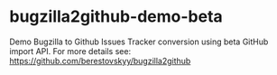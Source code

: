 # bugzilla2github-demo-beta
Demo Bugzilla to Github Issues Tracker conversion using beta GitHub import API. For more details see: https://github.com/berestovskyy/bugzilla2github
